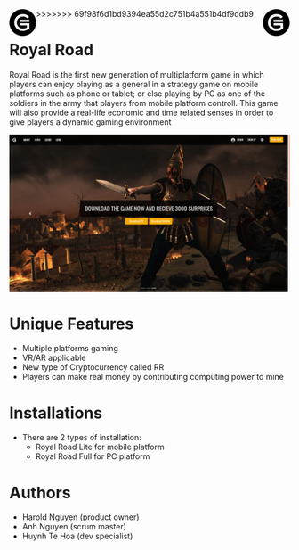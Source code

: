 <img src="https://github.com/albertanguyen/RoyalRoad.github.io/blob/master/img/logo-removebg.png"  align="left" width="48"/>

<img src="https://github.com/albertanguyen/RoyalRoad.github.io/blob/master/img/logo.png" width="48" align="right">
>>>>>>> 69f98f6d1bd9394ea55d2c751b4a551b4df9ddb9

# Royal Road

Royal Road is the first new generation of multiplatform game in which players can enjoy playing as a general in a strategy game on mobile platforms such as phone or tablet; or else playing by PC as one of the soldiers in the army that players from mobile platform controll. This game will also provide a real-life economic and time related senses in order to give players a dynamic gaming environment

<img src="https://github.com/albertanguyen/RoyalRoad.github.io/blob/master/img/RoyalRoad-landingpage.png" width="800" align="center">

# Unique Features
- Multiple platforms gaming
- VR/AR applicable
- New type of Cryptocurrency called RR
- Players can make real money by contributing computing power to mine

# Installations
- There are 2 types of installation:
    + Royal Road Lite for mobile platform
    + Royal Road Full for PC platform
    
# Authors
- Harold Nguyen (product owner)
- Anh Nguyen (scrum master)
- Huynh Te Hoa (dev specialist)
